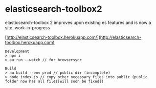 # elasticsearch-toolbox2
elasticsearch-toolbox 2 improves upon existing es features and is now a site. work-in-progress

[http://elasticsearch-toolbox.herokuapp.com/](http://elasticsearch-toolbox.herokuapp.com)

``` 
Development
> npm i
> au run --watch // for browsersync

Build
> au build --env prod // public dir (incomplete)
> node index.js // copy other necessary files into public (public folder now has all files[will soon be fixed])

```
